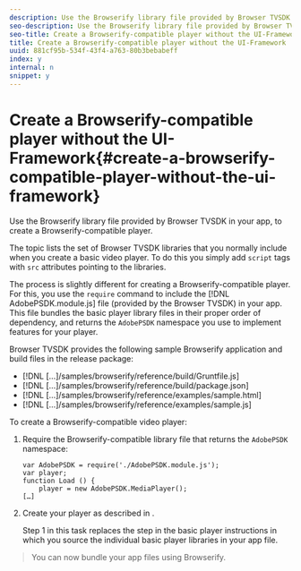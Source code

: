 ```yaml
---
description: Use the Browserify library file provided by Browser TVSDK in your app, to create a Browserify-compatible player.
seo-description: Use the Browserify library file provided by Browser TVSDK in your app, to create a Browserify-compatible player.
seo-title: Create a Browserify-compatible player without the UI-Framework
title: Create a Browserify-compatible player without the UI-Framework
uuid: 881cf95b-534f-43f4-a763-80b3bebabeff
index: y
internal: n
snippet: y
---
```


# Create a Browserify-compatible player without the UI-Framework{#create-a-browserify-compatible-player-without-the-ui-framework}

Use the Browserify library file provided by Browser TVSDK in your app, to create a Browserify-compatible player.

The topic [](../../getting-started/c-psdk-browser-tvsdk-2.4-create-a-basic-player/t-psdk-browser-tvsdk-2.4-create-basic-player-tvsdk.md) lists the set of Browser TVSDK libraries that you normally include when you create a basic video player. To do this you simply add `script` tags with `src` attributes pointing to the libraries.

The process is slightly different for creating a Browserify-compatible player. For this, you use the `require` command to include the [!DNL AdobePSDK.module.js] file (provided by the Browser TVSDK) in your app. This file bundles the basic player library files in their proper order of dependency, and returns the `AdobePSDK` namespace you use to implement features for your player.

Browser TVSDK provides the following sample Browserify application and build files in the release package:

* [!DNL […]/samples/browserify/reference/build/Gruntfile.js] 
* [!DNL […]/samples/browserify/reference/build/package.json] 
* [!DNL […]/samples/browserify/reference/examples/sample.html] 
* [!DNL […]/samples/browserify/reference/examples/sample.js]

To create a Browserify-compatible video player: 

1. Require the Browserify-compatible library file that returns the `AdobePSDK` namespace:

   ```
   var AdobePSDK = require('./AdobePSDK.module.js'); 
   var player; 
   function Load () { 
       player = new AdobePSDK.MediaPlayer(); 
   […]
   ```

1. Create your player as described in [](../../getting-started/c-psdk-browser-tvsdk-2.4-create-a-basic-player/t-psdk-browser-tvsdk-2.4-create-basic-player-tvsdk.md).

   Step 1 in this task replaces the step in the basic player instructions in which you source the individual basic player libraries in your app file.
>You can now bundle your app files using Browserify. 
